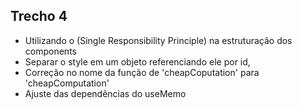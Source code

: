 ## Trecho 4

- Utilizando o (Single Responsibility Principle) na estruturação dos components
- Separar o style em um objeto referenciando ele por id,
- Correção no nome da função de 'cheapCoputation' para 'cheapComputation'
- Ajuste das dependências do useMemo
